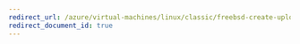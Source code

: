 ```yaml
---
redirect_url: /azure/virtual-machines/linux/classic/freebsd-create-upload-vhd
redirect_document_id: true
---
```

